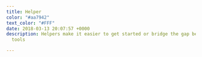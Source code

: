 ```yaml
---
title: Helper
color: "#aa7942"
text_color: "#FFF"
date: 2018-03-13 20:07:57 +0000
description: Helpers make it easier to get started or bridge the gap between other
  tools

---
```

